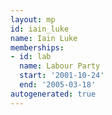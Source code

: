 ```yaml
---
layout: mp
id: iain_luke
name: Iain Luke
memberships:
- id: lab
  name: Labour Party
  start: '2001-10-24'
  end: '2005-03-18'
autogenerated: true
---
```

